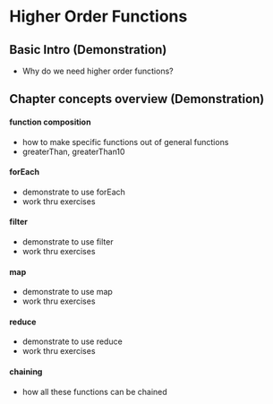 # Higher Order Functions

## Basic Intro (Demonstration)

-   Why do we need higher order functions?

## Chapter concepts overview (Demonstration)

#### function composition

-   how to make specific functions out of general functions
-   greaterThan, greaterThan10

#### forEach
-   demonstrate to use forEach
- work thru exercises

#### filter
-   demonstrate to use filter
- work thru exercises

#### map
-   demonstrate to use map
- work thru exercises

#### reduce
-   demonstrate to use reduce
- work thru exercises

#### chaining
-   how all these functions can be chained

